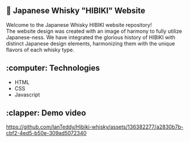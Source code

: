 <h2>🥃 Japanese Whisky "HIBIKI" Website</h2>
<p>Welcome to the Japanese Whisky HIBIKI website repository! <br>
  The website design was created with an image of harmony to fully utilize Japanese-ness. 
  We have integrated the glorious history of HIBIKI with distinct Japanese design elements, harmonizing them with the unique flavors of each whisky type.
</p>

<h2>:computer: Technologies</h2>
<ul>
  <li>HTML</li>
  <li>CSS</li>
  <li>Javascript</li>
</ul>

<h2>:clapper: Demo video</h2>

https://github.com/IanTeddy/Hibiki-whisky/assets/136382277/a2830b7b-cbf2-4ed5-b50e-309ad5072340





